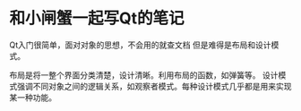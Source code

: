 # 和小闸蟹一起写Qt的笔记

Qt入门很简单，面对对象的思想，不会用的就查文档
但是难得是布局和设计模式。

布局是将一整个界面分类清楚，设计清晰。利用布局的函数，如弹簧等。
设计模式强调不同对象之间的逻辑关系，如观察者模式。每种设计模式几乎都是用来实现某一种功能。
